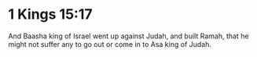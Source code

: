 # 1 Kings 15:17

And Baasha king of Israel went up against Judah, and built Ramah, that he might not suffer any to go out or come in to Asa king of Judah.